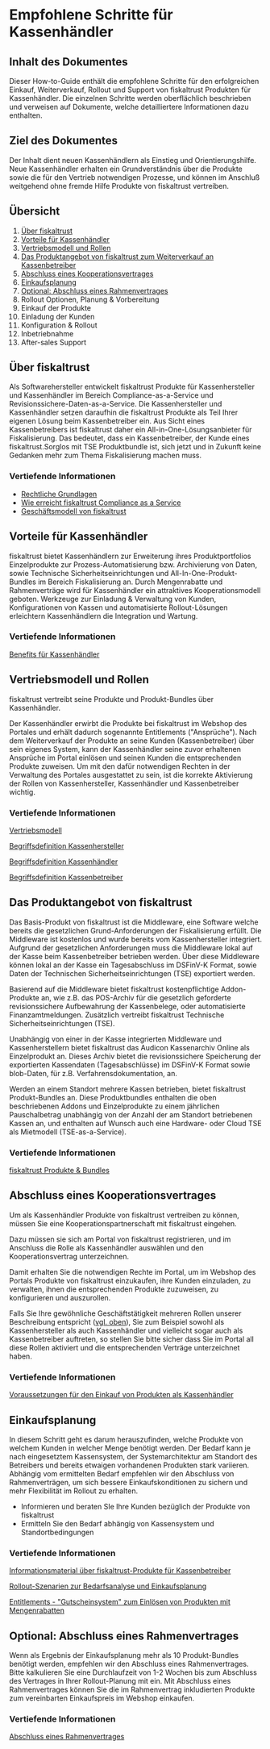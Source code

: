 # Empfohlene Schritte für Kassenhändler

## Inhalt des Dokumentes

Dieser How-to-Guide enthält die empfohlene Schritte für den erfolgreichen Einkauf, Weiterverkauf, Rollout und Support von fiskaltrust Produkten für Kassenhändler. Die einzelnen Schritte werden oberflächlich beschrieben und verweisen auf Dokumente, welche detailliertere Informationen dazu enthalten.

## Ziel des Dokumentes

Der Inhalt dient neuen Kassenhändlern als Einstieg und Orientierungshilfe. Neue Kassenhändler erhalten ein Grundverständnis über die Produkte sowie die für den Vertrieb notwendigen Prozesse, und können im Anschluß weitgehend ohne fremde Hilfe Produkte von fiskaltrust vertreiben.

## Übersicht

1. [Über fiskaltrust](#über-fiskaltrust)
2. [Vorteile für Kassenhändler](#vorteile-für-kassenhändler)
3. [Vertriebsmodell und Rollen](#vertriebsmodell-und-rollen)
4. [Das Produktangebot von fiskaltrust zum Weiterverkauf an Kassenbetreiber](#das-produktangebot-von-fiskaltrust)
5. [Abschluss eines Kooperationsvertrages](#abschluss-eines-kooperationsvertrages)
6. [Einkaufsplanung](#einkaufsplanung)
7. [Optional: Abschluss eines Rahmenvertrages](#optional-abschluss-eines-rahmenvertrages)
8. Rollout Optionen, Planung & Vorbereitung
9. Einkauf der Produkte
10. Einladung der Kunden
11. Konfiguration & Rollout
12. Inbetriebnahme
13. After-sales Support

## Über fiskaltrust

Als Softwarehersteller entwickelt fiskaltrust Produkte für Kassenhersteller und Kassenhändler im Bereich Compliance-as-a-Service und Revisionssichere-Daten-as-a-Service. Die Kassenhersteller und Kassenhändler setzen daraufhin die fiskaltrust Produkte als Teil Ihrer eigenen Lösung beim Kassenbetreiber ein. Aus Sicht eines Kassenbetreibers ist fiskaltrust daher ein All-in-One-Lösungsanbieter für Fiskalisierung. Das bedeutet, dass ein Kassenbetreiber, der Kunde eines fiskaltrust.Sorglos mit TSE Produktbundle ist, sich jetzt und in Zukunft keine Gedanken mehr zum Thema Fiskalisierung machen muss.

### Vertiefende Informationen

- [Rechtliche Grundlagen](../product-service-description/DE-rechtliche-grundlagen.md)
- [Wie erreicht fiskaltrust Compliance as a Service](../product-service-description/README.md)
- [Geschäftsmodell von fiskaltrust](../product-service-description/DE-business-model.md)

## Vorteile für Kassenhändler

fiskaltrust bietet Kassenhändlern zur Erweiterung ihres Produktportfolios Einzelprodukte zur Prozess-Automatisierung bzw. Archivierung von Daten, sowie Technische Sicherheitseinrichtungen und All-In-One-Produkt-Bundles im Bereich Fiskalisierung an. Durch Mengenrabatte und Rahmenverträge wird für Kassenhändler ein attraktives Kooperationsmodell geboten. Werkzeuge zur Einladung & Verwaltung von Kunden, Konfigurationen von Kassen und automatisierte Rollout-Lösungen erleichtern Kassenhändlern die Integration und Wartung.

### Vertiefende Informationen

[Benefits für Kassenhändler](02-pre-sales/benefits-for-posdealers.md)

## Vertriebsmodell und Rollen

fiskaltrust vertreibt seine Produkte und Produkt-Bundles über Kassenhändler. 

Der Kassenhändler erwirbt die Produkte bei fiskaltrust im Webshop des Portales und erhält dadurch sogenannte Entitlements ("Ansprüche"). Nach dem Weiterverkauf der Produkte an seine Kunden (Kassenbetreiber) über sein eigenes System, kann der Kassenhändler seine zuvor erhaltenen Ansprüche im Portal einlösen und seinen Kunden die entsprechenden Produkte zuweisen. Um mit den dafür notwendigen Rechten in der Verwaltung des Portales ausgestattet zu sein, ist die korrekte Aktivierung der Rollen von Kassenhersteller, Kassenhändler und Kassenbetreiber wichtig.

### Vertiefende Informationen

[Vertriebsmodell](vertriebsmodell.md)  

[Begriffsdefinition Kassenhersteller](../glossar/README.md#kassenhersteller-poscreator)

[Begriffsdefinition Kassenhändler](../glossar/README.md#kassenhändler-posdealer)

[Begriffsdefinition Kassenbetreiber](../glossar/README.md#kassenbetreiber-posdoperator)

## Das Produktangebot von fiskaltrust

Das Basis-Produkt von fiskaltrust ist die Middleware, eine Software welche bereits die gesetzlichen Grund-Anforderungen der Fiskalisierung erfüllt. Die Middleware ist kostenlos und wurde bereits vom Kassenhersteller integriert. Aufgrund der gesetzlichen Anforderungen muss die Middleware lokal auf der Kasse beim Kassenbetreiber betrieben werden. Über diese Middleware können lokal an der Kasse ein Tagesabschluss im DSFinV-K Format, sowie Daten der Technischen Sicherheitseinrichtungen (TSE) exportiert werden.

Basierend auf die Middleware bietet fiskaltrust kostenpflichtige Addon-Produkte an, wie z.B. das POS-Archiv für die gesetzlich geforderte revisionssichere Aufbewahrung der Kassenbelege, oder automatisierte Finanzamtmeldungen. Zusätzlich vertreibt fiskaltrust Technische Sicherheitseinrichtungen (TSE). 

Unabhängig von einer in der Kasse integrierten Middleware und Kassenherstellern bietet fiskaltrust das Audicon Kassenarchiv Online als Einzelprodukt an. Dieses Archiv bietet die revisionssichere Speicherung der exportierten Kassendaten (Tagesabschlüsse) im DSFinV-K Format sowie blob-Daten, für z.B. Verfahrensdokumentation, an.

Werden an einem Standort mehrere Kassen betrieben, bietet fiskaltrust Produkt-Bundles an. Diese Produktbundles enthalten die oben beschriebenen Addons und Einzelprodukte zu einem jährlichen Pauschalbetrag unabhängig von der Anzahl der am Standort betriebenen Kassen an, und enthalten auf Wunsch auch eine Hardware- oder Cloud TSE als Mietmodell (TSE-as-a-Service). 

### Vertiefende Informationen

[fiskaltrust Produkte & Bundles](01-produkte/README.md) 

## Abschluss eines Kooperationsvertrages

Um als Kassenhändler Produkte von fiskaltrust vertreiben zu können, müssen Sie eine Kooperationspartnerschaft mit fiskaltrust eingehen.

Dazu müssen sie sich am Portal von fiskaltrust registrieren, und im Anschluss die Rolle als Kassenhändler auswählen und den Kooperationsvertrag unterzeichnen.

Damit erhalten Sie die notwendigen Rechte im Portal, um im Webshop des Portals Produkte von fiskaltrust einzukaufen, ihre Kunden einzuladen, zu verwalten, ihnen die entsprechenden Produkte zuzuweisen, zu konfigurieren und auszurollen.

Falls Sie Ihre gewöhnliche Geschäftstätigkeit mehreren Rollen unserer Beschreibung entspricht ([vgl. oben](#vertriebsmodell-und-rollen)), Sie zum Beispiel sowohl als Kassenhersteller als auch Kassenhändler und vielleicht sogar auch als Kassenbetreiber auftreten, so stellen Sie bitte sicher dass Sie im Portal all diese Rollen aktiviert und die entsprechenden Verträge unterzeichnet haben.

### Vertiefende Informationen

 [Voraussetzungen für den Einkauf von Produkten als Kassenhändler](02-pre-sales/voraussetzungen-einkauf.md) 

## Einkaufsplanung

In diesem Schritt geht es darum herauszufinden, welche Produkte von welchem Kunden in welcher Menge benötigt werden. Der Bedarf kann je nach eingesetztem Kassensystem, der Systemarchitektur am Standort des Betreibers und bereits etwaigen vorhandenen Produkten stark variieren. Abhängig vom ermittelten Bedarf empfehlen wir den Abschluss von Rahmenverträgen, um sich bessere Einkaufskonditionen zu sichern und mehr Flexibilität im Rollout zu erhalten.

- Informieren und beraten SIe Ihre Kunden bezüglich der Produkte von fiskaltrust
- Ermitteln Sie den Bedarf abhängig von Kassensystem und Standortbedingungen

### Vertiefende Informationen

[Informationsmaterial über fiskaltrust-Produkte für Kassenbetreiber](02-pre-sales/sales-material.md)

[Rollout-Szenarien zur Bedarfsanalyse und Einkaufsplanung](02-pre-sales/sales-material.md)

[Entitlements - "Gutscheinsystem" zum Einlösen von Produkten mit Mengenrabatten](02-pre-sales/entitlements.md) 

## Optional: Abschluss eines Rahmenvertrages

Wenn als Ergebnis der Einkaufsplanung mehr als 10 Produkt-Bundles benötigt werden, empfehlen wir den Abschluss eines Rahmenvertrages. Bitte kalkulieren Sie eine Durchlaufzeit von 1-2 Wochen bis zum Abschluss des Vertrages in Ihrer Rollout-Planung mit ein. Mit Abschluss eines Rahmenvertrages können Sie die im Rahmenvertrag inkludierten Produkte zum vereinbarten Einkaufspreis im Webshop einkaufen.

### Vertiefende Informationen

[Abschluss eines Rahmenvertrages](02-pre-sales/01-purchase-agreement.md)

